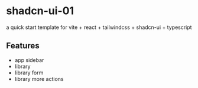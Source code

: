 # shadcn-ui-01

a quick start template for vite + react + tailwindcss + shadcn-ui + typescript

## Features

- app sidebar
- library
- library form
- library more actions
